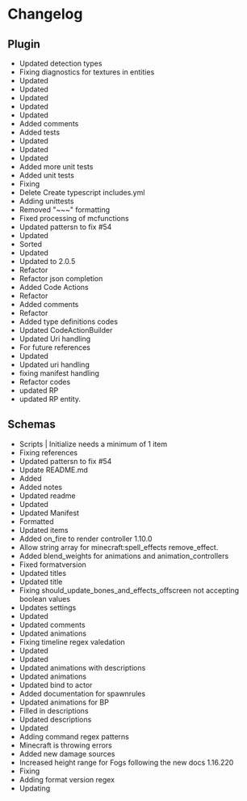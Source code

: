 # Changelog 
## Plugin 
- Updated detection types
- Fixing diagnostics for textures in entities
- Updated
- Updated
- Updated
- Updated
- Updated
- Added comments
- Added tests
- Updated
- Updated
- Updated
- Added more unit tests
- Added unit tests
- Fixing
- Delete Create typescript includes.yml
- Adding unittests
- Removed "~~~" formatting
- Fixed processing of mcfunctions
- Updated pattersn to fix #54
- Updated
- Sorted
- Updated
- Updated to 2.0.5
- Refactor
- Refactor json completion
- Added Code Actions
- Refactor
- Added comments
- Refactor
- Added type definitions codes
- Updated CodeActionBuilder
- Updated Uri handling
- For future references
- Updated
- Updated uri handling
- fixing manifest handling
- Refactor codes
- updated RP
- updated RP entity. 
## Schemas 
- Scripts | Initialize needs a minimum of 1 item
- Fixing references
- Updated pattersn to fix #54
- Update README.md
- Added
- Added notes
- Updated readme
- Updated
- Updated Manifest
- Formatted
- Updated items
- Added on_fire to render controller 1.10.0
- Allow string array for minecraft:spell_effects remove_effect.
- Added blend_weights for animations and animation_controllers
- Fixed formatversion
- Updated titles
- Updated title
- Fixing should_update_bones_and_effects_offscreen not accepting boolean values
- Updates settings
- Updated
- Updated comments
- Updated animations
- Fixing timeline regex valedation
- Updated
- Updated
- Updated animations with descriptions
- Updated animations
- Updated bind to actor
- Added documentation for spawnrules
- Updated animations for BP
- Filled in descriptions
- Updated descriptions
- Updated
- Adding command regex patterns
- Minecraft is throwing errors
- Added new damage sources
- Increased height range for Fogs following the new docs 1.16.220
- Fixing
- Adding format version regex
- Updating